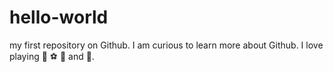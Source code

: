 # hello-world
my first repository on Github.
I am curious to learn more about Github.
I love playing :rugby_football: :soccer: :tennis: and :basketball:.

